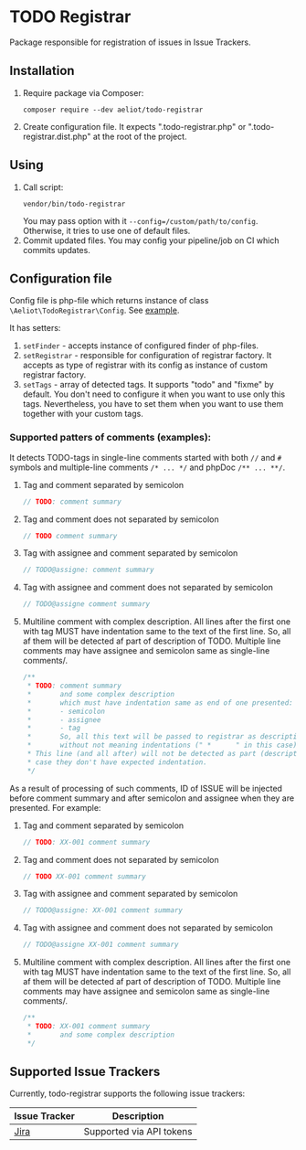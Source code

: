 # TODO Registrar

Package responsible for registration of issues in Issue Trackers.

## Installation

1. Require package via Composer:
   ```shell
   composer require --dev aeliot/todo-registrar
   ```
2. Create configuration file. It expects ".todo-registrar.php" or ".todo-registrar.dist.php" at the root of the project.

## Using

1. Call script:
   ```shell
   vendor/bin/todo-registrar
   ```
   You may pass option with it `--config=/custom/path/to/config`. Otherwise, it tries to use one of default files. 
2. Commit updated files. You may config your pipeline/job on CI which commits updates.

## Configuration file

Config file is php-file which returns instance of class `\Aeliot\TodoRegistrar\Config`. See [example](.todo-registrar.dist.php).

It has setters:
1. `setFinder` - accepts instance of configured finder of php-files.
2. `setRegistrar` - responsible for configuration of registrar factory. It accepts as type of registrar with its config
   as instance of custom registrar factory.
3. `setTags` - array of detected tags. It supports "todo" and "fixme" by default. 
   You don't need to configure it when you want to use only this tags. Nevertheless, you have to set them 
   when you want to use them together with your custom tags.

### Supported patters of comments (examples):

It detects TODO-tags in single-line comments started with both `//` and `#` symbols
and multiple-line comments `/* ... */` and phpDoc `/** ... **/`.

1. Tag and comment separated by semicolon
   ```php
   // TODO: comment summary
   ```
2. Tag and comment does not separated by semicolon
   ```php
   // TODO comment summary
   ```
3. Tag with assignee and comment separated by semicolon
   ```php
   // TODO@assigne: comment summary
   ```
4. Tag with assignee and comment does not separated by semicolon
   ```php
   // TODO@assigne comment summary
   ```
5. Multiline comment with complex description. All lines after the first one with tag MUST have indentation
   same to the text of the first line. So, all af them will be detected af part of description of TODO.
   Multiple line comments may have assignee and semicolon same as single-line comments/.
   ```php
   /**
    * TODO: comment summary
    *       and some complex description
    *       which must have indentation same as end of one presented:
    *       - semicolon
    *       - assignee
    *       - tag
    *       So, all this text will be passed to registrar as description
    *       without not meaning indentations (" *      " in this case).
    * This line (and all after) will not be detected as part (description) of "TODO"
    * case they don't have expected indentation.
    */
   ```

As a result of processing of such comments, ID of ISSUE will be injected before comment summary
and after semicolon and assignee when they are presented. For example:
1. Tag and comment separated by semicolon
   ```php
   // TODO: XX-001 comment summary
   ```
2. Tag and comment does not separated by semicolon
   ```php
   // TODO XX-001 comment summary
   ```
3. Tag with assignee and comment separated by semicolon
   ```php
   // TODO@assigne: XX-001 comment summary
   ```
4. Tag with assignee and comment does not separated by semicolon
   ```php
   // TODO@assigne XX-001 comment summary
   ```
5. Multiline comment with complex description. All lines after the first one with tag MUST have indentation
   same to the text of the first line. So, all af them will be detected af part of description of TODO.
   Multiple line comments may have assignee and semicolon same as single-line comments/.
   ```php
   /**
    * TODO: XX-001 comment summary
    *       and some complex description
    */
   ```

## Supported Issue Trackers

Currently, todo-registrar supports the following issue trackers:

| Issue Tracker                                   | Description              |
|-------------------------------------------------|--------------------------|
| [Jira](https://www.atlassian.com/software/jira) | Supported via API tokens |
